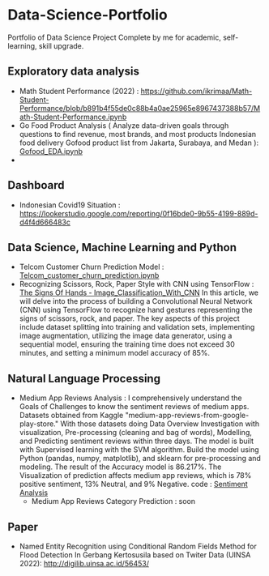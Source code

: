 # Data-Science-Portfolio
Portfolio of Data Science Project Complete by me for academic, self-learning, skill upgrade.

## Exploratory data analysis
*  Math Student Performance (2022) : https://github.com/ikrimaa/Math-Student-Performance/blob/b891b4f55de0c88b4a0ae25965e8967437388b57/Math-Student-Performance.ipynb
*  Go Food Product Analysis   ( Analyze data-driven goals through questions to find revenue, most brands, and most products Indonesian food delivery Gofood product list from Jakarta, Surabaya, and Medan ): [Gofood_EDA.ipynb](https://github.com/ikrimaa/data-science-portfolio/blob/01a6d7a68a4bf2adc5b870f3c41c2c543086905b/Gofood_EDA.ipynb)
* 
## Dashboard
* Indonesian Covid19 Situation : https://lookerstudio.google.com/reporting/0f16bde0-9b55-4199-889d-d4f4d666483c

## Data Science, Machine Learning and Python
* Telcom Customer Churn Prediction Model : [Telcom_customer_churn_prediction.ipynb](https://github.com/ikrimaa/data-science-portfolio/blob/6fe38536b838570da35871c16b441ff7f713c43d/Telcom_customer_churn_prediction.ipynb)
* Recognizing Scissors, Rock, Paper Style with CNN using TensorFlow : [The Signs Of Hands - Image_Classification_With_CNN](https://github.com/ikrimaa/data-science-portfolio/blob/main/Image_Classification_With_CNN.ipynb)
In this article, we will delve into the process of building a Convolutional Neural Network (CNN) using TensorFlow to recognize hand gestures representing the signs of scissors, rock, and paper. The key aspects of this project include dataset splitting into training and validation sets, implementing image augmentation, utilizing the image data generator, using a sequential model, ensuring the training time does not exceed 30 minutes, and setting a minimum model accuracy of 85%.

## Natural Language Processing
* Medium App Reviews Analysis : 
I comprehensively understand the Goals of Challenges to know the sentiment reviews of medium apps. Datasets obtained from Kaggle "medium-app-reviews-from-google-play-store." With those datasets doing Data Overview Investigation with visualization, Pre-processing (cleaning and bag of words), Modelling, and Predicting sentiment reviews within three days. The model is built with Supervised learning with the SVM algorithm. Build the model using Python (pandas, numpy, matplotlib), and sklearn for pre-processing and modeling.  The result of the Accuracy model is 86.217%. The Visualization of prediction affects medium app reviews, which is 78% positive sentiment, 13% Neutral, and 9% Negative. code : [Sentiment Analysis](https://github.com/ikrimaa/data-science-portfolio/blob/main/Medium_App_Review_Analysis.ipynb)
  *  Medium App Reviews Category Prediction : soon

## Paper
* Named Entity Recognition using Conditional Random Fields Method for Flood Detection In Gerbang Kertosusila based on Twiter Data (UINSA 2022): http://digilib.uinsa.ac.id/56453/
